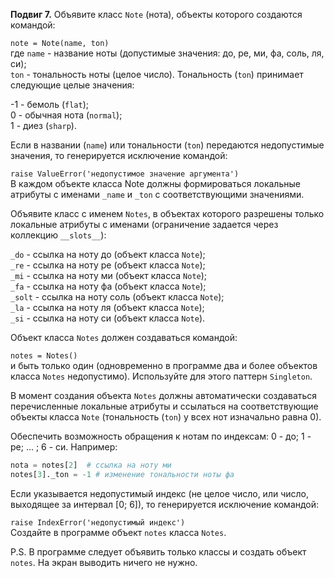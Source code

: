 **Подвиг 7.** Объявите класс `Note` (нота), объекты которого создаются командой:

`note = Note(name, ton)` \
где `name` - название ноты (допустимые значения: до, ре, ми, фа, соль, ля, си); \
`ton` - тональность ноты (целое число). Тональность (`ton`) принимает следующие целые значения:

-1 - бемоль (`flat`); \
0 - обычная нота (`normal`); \
1 - диез (`sharp`).

Если в названии (`name`) или тональности (`ton`) передаются недопустимые значения, то генерируется исключение командой:

`raise ValueError('недопустимое значение аргумента')` \
В каждом объекте класса Note должны формироваться локальные атрибуты с именами `_name` и `_ton` 
с соответствующими значениями.

Объявите класс с именем `Notes`, в объектах которого разрешены только локальные атрибуты с именами 
(ограничение задается через коллекцию `__slots__`):

`_do` - ссылка на ноту до (объект класса `Note`); \
`_re` - ссылка на ноту ре (объект класса `Note`); \
`_mi` - ссылка на ноту ми (объект класса `Note`); \
`_fa` - ссылка на ноту фа (объект класса `Note`); \
`_solt` - ссылка на ноту соль (объект класса `Note`); \
`_la` - ссылка на ноту ля (объект класса `Note`); \
`_si` - ссылка на ноту си (объект класса `Note`).

Объект класса `Notes` должен создаваться командой:

`notes = Notes()` \
и быть только один (одновременно в программе два и более объектов класса `Notes` недопустимо).
Используйте для этого паттерн `Singleton`. 

В момент создания объекта `Notes` должны автоматически создаваться перечисленные локальные атрибуты и ссылаться 
на соответствующие объекты класса `Note` (тональность (`ton`) у всех нот изначально равна 0).

Обеспечить возможность обращения к нотам по индексам: 0 - до; 1 - ре; ... ; 6 - си. Например:

```python
nota = notes[2]  # ссылка на ноту ми
notes[3]._ton = -1 # изменение тональности ноты фа
```

Если указывается недопустимый индекс (не целое число, или число, выходящее за интервал [0; 6]),
то генерируется исключение командой:

`raise IndexError('недопустимый индекс')` \
Создайте в программе объект `notes` класса `Notes`.

P.S. В программе следует объявить только классы и создать объект `notes`. На экран выводить ничего не нужно.